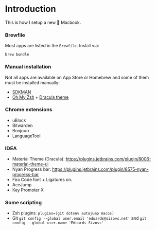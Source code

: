 # Introduction

This is how I setup a new  Macbook.


### Brewfile

Most apps are listed in the `Brewfile`. Install via:

```
brew bundle
```

### Manual installation

Not all apps are available on App Store or Homebrew and some of them must be installed manually:

- [SDKMAN](https://sdkman.io/)
- [Oh My Zsh](https://ohmyz.sh/) + [Dracula theme](https://draculatheme.com/iterm)

### Chrome extensions
- uBlock
- Bitwarden
- Bonjourr
- LanguageTool

### IDEA
- Material Theme (Dracula): https://plugins.jetbrains.com/plugin/8006-material-theme-ui
- Nyan Progress bar:  https://plugins.jetbrains.com/plugin/8575-nyan-progress-bar
- Fira Code font + Ligatures on.
- AceJump
- Key Promoter X

### Some scripting
- Zsh plugins: `plugins=(git dotenv autojump macos)`
- Git `git config --global user.email 'eduards@sizovs.net'` and `git config --global user.name 'Eduards Sizovs'`
